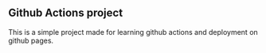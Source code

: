 ## Github Actions project

This is a simple project made for learning github actions and deployment on github pages.
